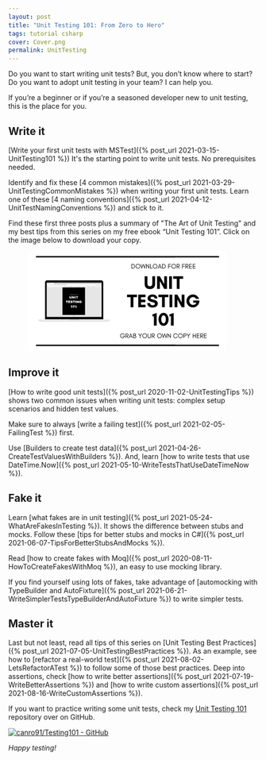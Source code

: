 ```yaml
---
layout: post
title: "Unit Testing 101: From Zero to Hero"
tags: tutorial csharp
cover: Cover.png
permalink: UnitTesting
---
```


Do you want to start writing unit tests? But, you don’t know where to start? Do you want to adopt unit testing in your team? I can help you.

If you’re a beginner or if you’re a seasoned developer new to unit testing, this is the place for you.

## Write it

[Write your first unit tests with MSTest]({% post_url 2021-03-15-UnitTesting101 %}) It's the starting point to write unit tests. No prerequisites needed.

Identify and fix these [4 common mistakes]({% post_url 2021-03-29-UnitTestingCommonMistakes %}) when writing your first unit tests. Learn one of these [4 naming conventions]({% post_url 2021-04-12-UnitTestNamingConventions %}) and stick to it.

<div class="message">Find these first three posts plus a summary of "The Art of Unit Testing" and my best tips from this series on my free ebook “Unit Testing 101”. Click on the image below to download your copy.</div>

<figure>
<a href="/assets/posts/2021-08-30-UnitTesting/UnitTesting101.pdf" target="_blank" data-goatcounter-click="UnitTesting101eBook-Image" data-goatcounter-title="UnitTesting101: eBook"><img src="/assets/posts/2021-08-30-UnitTesting/GrabYourOwnCopy.png" alt="Grab your own copy of Unit Testing 101" /></a>
</figure>

## Improve it

[How to write good unit tests]({% post_url 2020-11-02-UnitTestingTips %}) shows two common issues when writing unit tests: complex setup scenarios and hidden test values.

Make sure to always [write a failing test]({% post_url 2021-02-05-FailingTest %}) first.

Use [Builders to create test data]({% post_url 2021-04-26-CreateTestValuesWithBuilders %}). And, learn [how to write tests that use DateTime.Now]({% post_url 2021-05-10-WriteTestsThatUseDateTimeNow %}).

## Fake it

Learn [what fakes are in unit testing]({% post_url 2021-05-24-WhatAreFakesInTesting %}). It shows the difference between stubs and mocks. Follow these [tips for better stubs and mocks in C#]({% post_url 2021-06-07-TipsForBetterStubsAndMocks %}).

Read [how to create fakes with Moq]({% post_url 2020-08-11-HowToCreateFakesWithMoq %}), an easy to use mocking library.

If you find yourself using lots of fakes, take advantage of [automocking with TypeBuilder and AutoFixture]({% post_url 2021-06-21-WriteSimplerTestsTypeBuilderAndAutoFixture %}) to write simpler tests.

## Master it

Last but not least, read all tips of this series on [Unit Testing Best Practices]({% post_url 2021-07-05-UnitTestingBestPractices %}). As an example, see how to [refactor a real-world test]({% post_url 2021-08-02-LetsRefactorATest %}) to follow some of those best practices. Deep into assertions, check [how to write better assertions]({% post_url 2021-07-19-WriteBetterAssertions %}) and [how to write custom assertions]({% post_url 2021-08-16-WriteCustomAssertions %}).

If you want to practice writing some unit tests, check my [Unit Testing 101](https://github.com/canro91/Testing101) repository over on GitHub.

[![canro91/Testing101 - GitHub](https://gh-card.dev/repos/canro91/Testing101.svg)](https://github.com/canro91/Testing101)

_Happy testing!_
